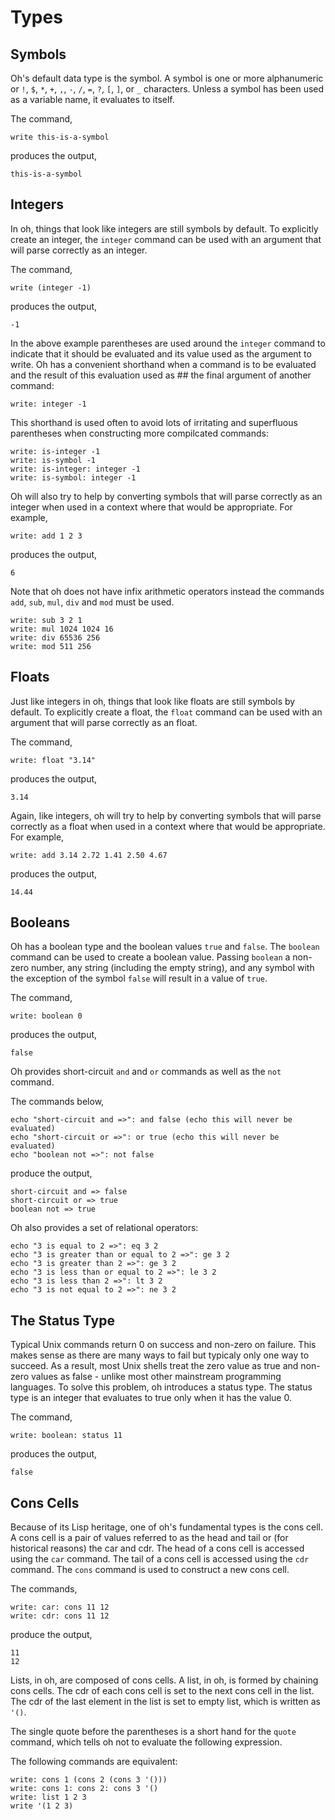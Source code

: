 # Types

## Symbols

Oh's default data type is the symbol. A symbol is one or more alphanumeric
or `!`, `$`, `*`, `+`, `,`, `-`, `/`, `=`, `?`, `[`, `]`, or  `_` 
characters. Unless a symbol has been used as a variable name, it evaluates
to itself.

The command,

    write this-is-a-symbol

produces the output,

    this-is-a-symbol

## Integers

In oh, things that look like integers are still symbols by default. To
explicitly create an integer, the `integer` command can be used with an
argument that will parse correctly as an integer.

The command,

    write (integer -1)

produces the output,

    -1

In the above example parentheses are used around the `integer` command to
indicate that it should be evaluated and its value used as the argument to
write. Oh has a convenient shorthand when a command is to be evaluated and
the result of this evaluation used as ## the final argument of another
command:

    write: integer -1

This shorthand is used often to avoid lots of irritating and
superfluous parentheses when constructing more compilcated commands:

    write: is-integer -1
    write: is-symbol -1
    write: is-integer: integer -1
    write: is-symbol: integer -1

Oh will also try to help by converting symbols that will parse correctly
as an integer when used in a context where that would be appropriate. For
example,

    write: add 1 2 3

produces the output,

    6

Note that oh does not have infix arithmetic operators instead the commands
`add`, `sub`, `mul`, `div` and `mod` must be used.

    write: sub 3 2 1
    write: mul 1024 1024 16
    write: div 65536 256
    write: mod 511 256

## Floats

Just like integers in oh, things that look like floats are still symbols
by default. To explicitly create a float, the `float` command can be used
with an argument that will parse correctly as an float.

The command,

    write: float "3.14"

produces the output,

    3.14

Again, like integers, oh will try to help by converting symbols that will
parse correctly as a float when used in a context where that would be
appropriate. For example,

    write: add 3.14 2.72 1.41 2.50 4.67

produces the output,

    14.44

## Booleans

Oh has a boolean type and the boolean values `true` and `false`.
The `boolean` command can be used to create a boolean value. Passing
`boolean` a non-zero number, any string (including the empty string),
and any symbol with the exception of the symbol `false` will result
in a value of `true`.

The command,

    write: boolean 0

produces the output,

    false

Oh provides short-circuit `and` and `or` commands as well as the `not`
command.

The commands below,

    echo "short-circuit and =>": and false (echo this will never be evaluated)
    echo "short-circuit or =>": or true (echo this will never be evaluated)
    echo "boolean not =>": not false

produce the output,

    short-circuit and => false
    short-circuit or => true
    boolean not => true

Oh also provides a set of relational operators:

    echo "3 is equal to 2 =>": eq 3 2
    echo "3 is greater than or equal to 2 =>": ge 3 2
    echo "3 is greater than 2 =>": ge 3 2
    echo "3 is less than or equal to 2 =>": le 3 2
    echo "3 is less than 2 =>": lt 3 2
    echo "3 is not equal to 2 =>": ne 3 2

## The Status Type

Typical Unix commands return 0 on success and non-zero on failure. This
makes sense as there are many ways to fail but typicaly only one way to
succeed. As a result, most Unix shells treat the zero value as true and
non-zero values as false - unlike most other mainstream programming
languages. To solve this problem, oh introduces a status type. The status
type is an integer that evaluates to true only when it has the value 0.

The command,

    write: boolean: status 11

produces the output,

    false

## Cons Cells

Because of its Lisp heritage, one of oh's fundamental types is the cons
cell. A cons cell is a pair of values referred to as the head and tail or
(for historical reasons) the car and cdr. The head of a cons cell is
accessed using the `car` command. The tail of a cons cell is accessed using
the `cdr` command. The `cons` command is used to construct a new cons cell.

The commands,

    write: car: cons 11 12
    write: cdr: cons 11 12

produce the output,

    11
    12

Lists, in oh, are composed of cons cells. A list, in oh, is formed by
chaining cons cells. The cdr of each cons cell is set to the next cons cell
in the list. The cdr of the last element in the list is set to empty list,
which is written as `'()`.

The single quote before the parentheses is a short hand for the `quote`
command, which tells oh not to evaluate the following expression.

The following commands are equivalent:

    write: cons 1 (cons 2 (cons 3 '()))
    write: cons 1: cons 2: cons 3 '()
    write: list 1 2 3
    write '(1 2 3)


